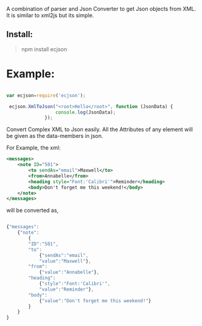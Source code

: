 A combination of parser and Json Converter to get Json objects from XML. It is similar to xml2js but its simple.

Install:
-------
>npm install ecjson

Example:
====
```javascript

var ecjson=require('ecjson');

 ecjson.XmlToJson("<root>Hello</root>", function (JsonData) {
                  console.log(JsonData);
              });
````

Convert Complex XML to Json easily. All the Attributes of any element will be given as the data-members in json.

For Example, the xml:

````xml
<messages>
	<note ID="501">
		<to sendAs="email">Maxwell</to>
		<from>Annabelle</from>
		<heading style="Font:'Calibri'">Reminder</heading>
		<body>Don't forget me this weekend!</body>
	</note>
</messages>
````
will be converted as,

````javascript

{"messages":
	{"note":
		{
		"ID":"501",
		"to":
			{"sendAs":"email",
			"value":"Maxwell"},
		"from":
			{"value":"Annabelle"},
		"heading":
			{"style":"Font:'Calibri'",
			"value":"Reminder"},
		"body":
			{"value":"Don't forget me this weekend!"}
		}
	}
}


````